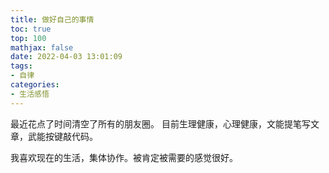 ```yaml
---
title: 做好自己的事情
toc: true
top: 100
mathjax: false
date: 2022-04-03 13:01:09
tags:
- 自律
categories:
- 生活感悟
---
```

最近花点了时间清空了所有的朋友圈。
目前生理健康，心理健康，文能提笔写文章，武能按键敲代码。

我喜欢现在的生活，集体协作。被肯定被需要的感觉很好。

